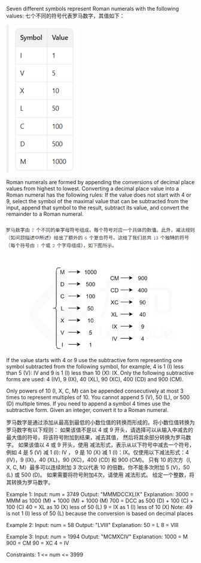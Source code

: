Seven different symbols represent Roman numerals with the following values:
七个不同的符号代表罗马数字，其值如下：

![img.png](img.png)


Roman numerals are formed by appending the conversions of decimal place values from highest 
    to lowest. Converting a decimal place value into a Roman numeral has the following rules:
If the value does not start with 4 or 9, 
select the symbol of the maximal value that can be subtracted from the input, 
append that symbol to the result, subtract its value, and convert the remainder to a Roman numeral.

![img_1.png](img_1.png)

If the value starts with 4 or 9 use the subtractive form representing one symbol subtracted from 
  the following symbol, for example, 4 is 1 (I) less than 5 (V): IV and 9 is 1 (I) 
  less than 10 (X): IX. Only the following subtractive forms are used: 4 (IV), 9 (IX), 
   40 (XL), 90 (XC), 400 (CD) and 900 (CM).

Only powers of 10 (I, X, C, M) can be appended consecutively at most 3 times to 
represent multiples of 10. You cannot append 5 (V), 50 (L), or 500 (D) multiple times. 
If you need to append a symbol 4 times use the subtractive form.
Given an integer, convert it to a Roman numeral.

罗马数字是通过添加从最高到最低的小数位值的转换而形成的。将小数位值转换为罗马数字有以下规则：
如果该值不是以 4 或 9 开头，请选择可以从输入中减去的最大值的符号，将该符号附加到结果，减去其值，
然后将其余部分转换为罗马数字。
如果该值以 4 或 9 开头，使用 减法形式，表示从以下符号中减去一个符号，例如 4 是 5 (V) 减 1 (I): IV ，
9 是 10 (X) 减 1 (I)：IX。仅使用以下减法形式：4 (IV)，9 (IX)，40 (XL)，90 (XC)，400 (CD) 和 900 (CM)。
只有 10 的次方（I, X, C, M）最多可以连续附加 3 次以代表 10 的倍数。你不能多次附加 5 (V)，50 (L) 或 500 (D)。
如果需要将符号附加4次，请使用 减法形式。
给定一个整数，将其转换为罗马数字。

Example 1:
    Input: num = 3749
    Output: "MMMDCCXLIX"
Explanation:
    3000 = MMM as 1000 (M) + 1000 (M) + 1000 (M)
     700 = DCC as 500 (D) + 100 (C) + 100 (C)
      40 = XL as 10 (X) less of 50 (L)
       9 = IX as 1 (I) less of 10 (X)
    Note: 49 is not 1 (I) less of 50 (L) because the conversion is based on decimal places

Example 2:
    Input: num = 58
    Output: "LVIII"
Explanation:
    50 = L
     8 = VIII

Example 3:
    Input: num = 1994
    Output: "MCMXCIV"
Explanation:
    1000 = M
     900 = CM
      90 = XC
       4 = IV

Constraints:
    1 <= num <= 3999